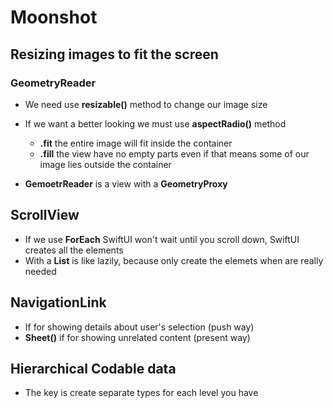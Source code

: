 # Moonshot

## Resizing images to fit the screen

### GeometryReader

* We need use __resizable()__ method to change our image size
* If we want a better looking we must use __aspectRadio()__ method
  * __.fit__ the entire image will fit inside the container
  * __.fill__ the view have no empty parts even if that means some of our image lies outside the container

* __GemoetrReader__ is a view with a __GeometryProxy__

## ScrollView

* If we use __ForEach__ SwiftUI won't wait until you scroll down, SwiftUI creates all the elements
* With a __List__ is like lazily, because only create the elemets when are really needed

## NavigationLink

* If for showing details about user's selection (push way)
* __Sheet()__ if for showing unrelated content (present way)

## Hierarchical Codable data

* The key is create separate types for each level you have

